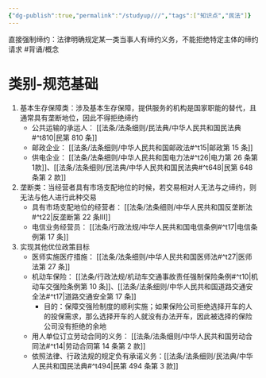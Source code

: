 ```yaml
---
{"dg-publish":true,"permalink":"/studyup///","tags":["知识点","民法"]}
---
```


直接强制缔约：法律明确规定某一类当事人有缔约义务，不能拒绝特定主体的缔约请求 #背诵/概念 
# 类别-规范基础
1. 基本生存保障类：涉及基本生存保障，提供服务的机构是国家职能的替代，且通常具有垄断地位，因此不得拒绝缔约
	- 公共运输的承运人： [[法条/法条细则/民法典/中华人民共和国民法典#^t810\|民第 810 条]]
	- 邮政企业： [[法条/法条细则/中华人民共和国邮政法#^t15\|邮政第 15 条]]
	- 供电企业： [[法条/法条细则/中华人民共和国电力法#^t26\|电力第 26 条第1款]]、[[法条/法条细则/民法典/中华人民共和国民法典#^t648\|民第 648 条第 2 款]]
2. 垄断类：当经营者具有市场支配地位的时候，若交易相对人无法与之缔约，则无法与他人进行此种交易
	- 具有市场支配地位的经营者： [[法条/法条细则/中华人民共和国反垄断法#^t22\|反垄断第 22 条Ⅲ]] 
	- 电信业务经营员： [[法条/行政法规/中华人民共和国电信条例#^t17\|电信条例第 17 条]]
3. 实现其他优位政策目标
	- 医师实施医疗措施： [[法条/法条细则/中华人民共和国医师法#^t27\|医师法第 27 条]]
	- 机动车保险： [[法条/行政法规/机动车交通事故责任强制保险条例#^t10\|机动车交强险条例第 10 条]]、[[法条/法条细则/中华人民共和国道路交通安全法#^t17\|道路交通安全第 17 条]]
		- 目的：保障交强险制度的顺利实施；如果保险公司拒绝选择开车的人的投保需求，那么选择开车的人就没有办法开车，因此被选择的保险公司没有拒绝的余地
	- 用人单位订立劳动合同的义务： [[法条/法条细则/中华人民共和国劳动合同法#^t14\|劳动合同第 14 条第 2 款]]
	- 依照法律、行政法规的规定负有承诺义务：[[法条/法条细则/民法典/中华人民共和国民法典#^t494\|民第 494 条第 3 款]]